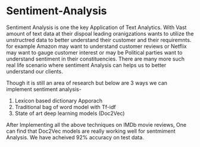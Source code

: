 # Sentiment-Analysis

Sentiment Analysis is one the key Application of Text Analytics. With Vast amount of text data at their dispoal leading oranigzations wants to utilize the unstructred data to better understand their customer and their requiremnts. for example Amazon may want to understand customer reviews or Netflix may want to gauge customer interest or may be Political parties want to understand sentiment in their constituencies. There are many more such real life scenario where sentiment Analysis can helps us to better understand our clients.

Though it is still an area of research but below are 3 ways we can implement sentiment analysis-

1) Lexicon based dictionary Apporach
2) Traditional bag of word model with Tf-idf
3) State of art deep learning models (Doc2Vec) 

After Implementing all the above techniques on IMDb movie reviews, One can find that Doc2Vec models are really working well for sentmiment Analysis. We have acheived 92% accuracy on test data.
